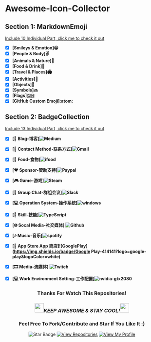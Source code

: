 <!--
 * @Author: BDFD
 * @Date: 2022-02-04 11:35:42
 * @LastEditTime: 2022-02-04 12:07:11
 * @LastEditors: BDFD
 * @Description:
 * @FilePath: \Awesome-Icon-Collector\README.md
-->

# Awesome-Icon-Collector

## Section 1: MarkdownEmoji

[Include 10 Individual Part, click me to check it out](https://github.com/bdfd/Awesome-Icon-Collector/tree/main/Section1_MarkdownEmoji)

- [x] **[Smileys & Emotion]😀**
- [x] **[People & Body]✌️**
- [x] **[Animals & Nature]🦅**
- [x] **[Food & Drink]🍦**
- [x] **[Travel & Places]🏟**
- [x] **[Activities]🎃**
- [x] **[Objects]🎻**
- [x] **[Symbols]🔜**
- [x] **[Flags]🇨🇳**
- [x] **[GitHub Custom Emoji]:atom:**

## Section 2: BadgeCollection

[Include 13 Individual Part, click me to check it out](https://github.com/bdfd/Awesome-Icon-Collector/tree/main/Section2_BadgeCollection)

- [x] **[📝 Blog-博客]![Medium](https://img.shields.io/badge/Medium-12100E.svg?logo=medium&logoColor=white)**
- [x] **[📱 Contact Method-联系方式]![Gmail](https://img.shields.io/badge/Gmail-D14836?logo=gmail&logoColor=white)**
- [x] **[🍔 Food-食物]![ifood](https://img.shields.io/badge/ifood-EA1D2C?logo=ifood&logoColor=white)**
- [x] **[❤️ Sponsor-赞助支持]![Paypal](https://img.shields.io/badge/Paypal-00457C.svg?logo=paypal&logoColor=white)**
- [x] **[🎮 Game-游戏]![Steam](https://img.shields.io/badge/Steam-000000.svg?logo=steam&logoColor=white)**
- [x] **[🤝 Group Chat-群组会议]![Slack](https://img.shields.io/badge/Slack-4A154B.svg?logo=slack&logoColor=white)**
- [x] **[💻 Operation System-操作系统]![windows](https://img.shields.io/badge/windows-0078D6?logo=windows&logoColor=white)**
- [x] **[🚀 Skill-技能]![TypeScript](https://img.shields.io/badge/TypeScript-007ACC.svg?logo=typescript&logoColor=white)**
- [x] **[🌐 Socal Media-社交媒体] ![Github](https://img.shields.io/badge/Github-100000.svg?logo=github&logoColor=white)**
- [x] **[🎶 Music-音乐]![spotify](https://img.shields.io/badge/spotify-1ED760.svg?logo=spotify&logoColor=white)**
- [x] **[🛒 App Store App 商店]![GooglePlay](https://img.shields.io/badge/Google Play-414141?logo=google-play&logoColor=white)**
- [x] **[🎞 Media-流媒体] ![Twitch](https://img.shields.io/badge/Twitch-9146FF.svg?logo=twitch&logoColor=white)**
- [x] **[💻 Work Environment Setting-工作配置]![nvidia-gtx2080](https://img.shields.io/badge/nvidia-gtx2080-76B900.svg?logo=nvidia&logoColor=white)**


<div align="center">

### Thanks For Watch This Repositories!

### <img src="https://media.giphy.com/media/WUlplcMpOCEmTGBtBW/giphy.gif" width="30"><i>KEEP AWESOME & STAY COOL!</i><img src="https://media.giphy.com/media/WUlplcMpOCEmTGBtBW/giphy.gif" width="30">

### Feel Free To Fork/Contribute and Star If You Like It :)

![Star Badge](https://img.shields.io/static/v1?label=%F0%9F%8C%9F&message=If%20Useful&style=style=flat&color=BC4E99)
[![View Repositories](https://img.shields.io/badge/View-My_Repositories-blue?logo=GitHub)](https://github.com/bdfd?tab=repositories)
[![View My Profile](https://img.shields.io/badge/View-My_Profile-green?logo=GitHub)](https://github.com/bdfd) 
</div>


